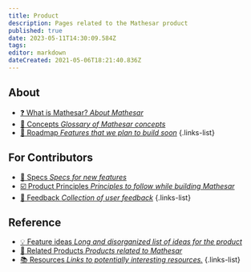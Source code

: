 ```yaml
---
title: Product
description: Pages related to the Mathesar product
published: true
date: 2023-05-11T14:30:09.584Z
tags: 
editor: markdown
dateCreated: 2021-05-06T18:21:40.836Z
---
```


## About
- [:question: What is Mathesar? *About Mathesar*](/product/about)
- [:blue_book: Concepts *Glossary of Mathesar concepts*](/product/concepts)
- [:construction: Roadmap *Features that we plan to build soon*](/product/roadmap)
{.links-list}

## For Contributors 
- [:crystal_ball: Specs *Specs for new features*](/product/specs)
- [:ballot_box_with_check: Product Principles *Principles to follow while building Mathesar*](/product/principles)
- [:loudspeaker: Feedback *Collection of user feedback*](/product/feedback)
{.links-list}

## Reference
- [:bulb: Feature ideas *Long and disorganized list of ideas for the product*](/product/feature-ideas)
- [:link: Related Products *Products related to Mathesar*](/product/related)
- [:books: Resources *Links to potentially interesting resources.*](/product/resources)
{.links-list}